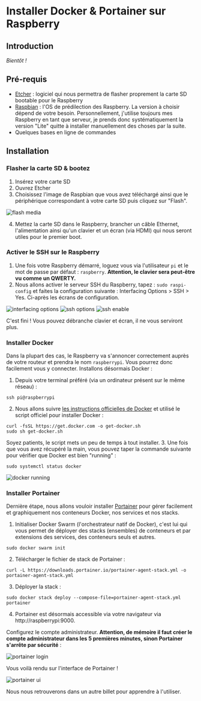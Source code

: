 
# Installer Docker & Portainer sur Raspberry

## Introduction
*Bientôt !*
## Pré-requis
- [Etcher](https://www.balena.io/etcher/) : logiciel qui nous permettra de flasher proprement la carte SD bootable pour le Raspberry
- [Raspbian](https://www.raspberrypi.org/downloads/raspbian/) : l'OS de prédilection des Raspberry. La version à choisir dépend de votre besoin. Personnellement, j'utilise toujours mes Raspberry en tant que serveur, je prends donc systématiquement la version "Lite" quitte à installer manuellement des choses par la suite.
- Quelques bases en ligne de commandes
## Installation

### Flasher la carte SD & bootez
1. Insérez votre carte SD
2. Ouvrez Etcher
3. Choisissez l'image de Raspbian que vous avez téléchargé ainsi que le périphérique correspondant à votre carte SD puis cliquez sur "Flash".

![flash media](images/flash_media.png)

4. Mettez la carte SD dans le Raspberry, brancher un câble Ethernet, l'alimentation ainsi qu'un clavier et un écran (via HDMI) qui nous seront utiles pour le premier boot.

### Activer le SSH sur le Raspberry
1. Une fois votre Raspberry démarré, loguez vous via l'utilisateur `pi` et le mot de passe par défaut : `raspberry`. **Attention, le clavier sera peut-être vu comme un QWERTY.**
2. Nous allons activer le serveur SSH du Raspberry, tapez : `sudo raspi-config` et faites la configuration suivante : Interfacing Options > SSH > Yes. Ci-après les écrans de configuration.

![interfacing options](images/interfacing_options.png)
![ssh options](images/ssh_options.png)
![ssh enable](images/enable_ssh.png)

C'est fini ! Vous pouvez débranche clavier et écran, il ne vous serviront plus.
### Installer Docker
Dans la plupart des cas, le Raspberry va s'annoncer correctement auprès de votre routeur et prendra le nom `raspberrypi`. Vous pourrez donc facilement vous y connecter. Installons désormais Docker :
1. Depuis votre terminal préféré (via un ordinateur présent sur le même réseau) :
```
ssh pi@raspberrypi
```
2. Nous allons suivre [les instructions officielles de Docker](https://docs.docker.com/install/linux/docker-ce/debian/#install-using-the-convenience-script) et utilisé le script officiel pour installer Docker :
```
curl -fsSL https://get.docker.com -o get-docker.sh
sudo sh get-docker.sh
```
Soyez patients, le script mets un peu de temps à tout installer.
3. Une fois que vous avez récupéré la main, vous pouvez taper la commande suivante pour vérifier que Docker est bien "running" :
```
sudo systemctl status docker
```

![docker running](images/docker_running.png)

### Installer Portainer

Dernière étape, nous allons vouloir installer [Portainer](http://portainer.io) pour gérer facilement et graphiquement nos conteneurs Docker, nos services et nos stacks.
1. Initialiser Docker Swarm (l'orchestrateur natif de Docker), c'est lui qui vous permet de déployer des stacks (ensembles) de conteneurs et par extensions des services, des conteneurs seuls et autres.
```
sudo docker swarm init
```
2. Télécharger le fichier de stack de Portainer :
```
curl -L https://downloads.portainer.io/portainer-agent-stack.yml -o portainer-agent-stack.yml
```
3. Déployer la stack :
```
sudo docker stack deploy --compose-file=portainer-agent-stack.yml portainer
```
4. Portainer est désormais accessible via votre navigateur via http://raspberrypi:9000.

Configurez le compte administrateur. **Attention, de mémoire il faut créer le compte administrateur dans les 5 premières minutes, sinon Portainer s'arrête par sécurité** :

![portainer login](images/portainer_login.png)

Vous voilà rendu sur l'interface de Portainer !

![portainer ui](images/portainer_ui.png)

Nous nous retrouverons dans un autre billet pour apprendre à l'utiliser.
<!--stackedit_data:
eyJoaXN0b3J5IjpbMzM5MjU5NDgwLC0yMTU3ODU5MTUsMTc2Mj
E2OTAwNV19
-->
